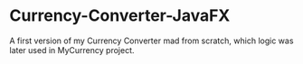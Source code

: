 # Currency-Converter-JavaFX
A first version of my Currency Converter mad from scratch, which logic was later used in MyCurrency project. 
